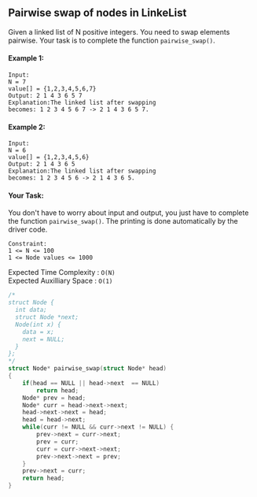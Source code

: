 ## Pairwise swap of nodes in LinkeList

Given a linked list of N positive integers. You need to swap elements pairwise. Your task is to complete the function `pairwise_swap()`.

#### Example 1:

```
Input:
N = 7
value[] = {1,2,3,4,5,6,7}
Output: 2 1 4 3 6 5 7
Explanation:The linked list after swapping
becomes: 1 2 3 4 5 6 7 -> 2 1 4 3 6 5 7.
```

#### Example 2:

```
Input:
N = 6
value[] = {1,2,3,4,5,6}
Output: 2 1 4 3 6 5
Explanation:The linked list after swapping
becomes: 1 2 3 4 5 6 -> 2 1 4 3 6 5.
```

#### Your Task:

You don't have to worry about input and output, you just have to complete the function `pairwise_swap()`. The printing is done automatically by the driver code.

```
Constraint:
1 <= N <= 100
1 <= Node values <= 1000
```

Expected Time Complexity : `O(N)`  
Expected Auxilliary Space : `O(1)`

```c++
/*
struct Node {
  int data;
  struct Node *next;
  Node(int x) {
    data = x;
    next = NULL;
  }
};
*/
struct Node* pairwise_swap(struct Node* head)
{
    if(head == NULL || head->next  == NULL)
        return head;
    Node* prev = head;
    Node* curr = head->next->next;
    head->next->next = head;
    head = head->next;
    while(curr != NULL && curr->next != NULL) {
        prev->next = curr->next;
        prev = curr;
        curr = curr->next->next;
        prev->next->next = prev;
    }
    prev->next = curr;
    return head;
}
```
